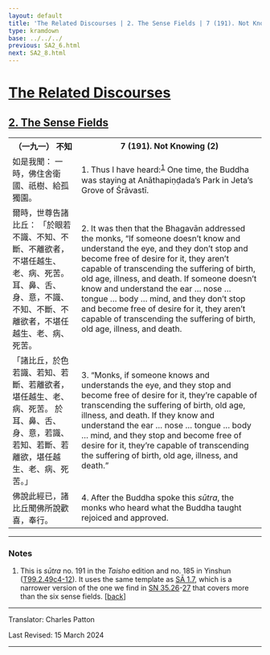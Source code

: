 ```yaml
---
layout: default
title: 'The Related Discourses | 2. The Sense Fields | 7 (191). Not Knowing (2)'
type: kramdown
base: ../../../
previous: SA2_6.html
next: SA2_8.html
---
```


<h1><a href='../index.html'>The Related Discourses</a></h1>
<h2><a href='index.html'>2. The Sense Fields</a></h2>

<table class="trans">
  <th class='ch'>（一九一） 不知</th>
  <th class='en'>7 (191). Not Knowing (2)</th>
  <tr>
    <td title='t99.2.49c4'>如是我聞： 一時，佛住舍衛國、祇樹、給孤獨園。</td>
    <td id='p1'>1. Thus I have heard:<sup id="ref1"><a href="#n1">1</a></sup> One time, the Buddha was staying at Anāthapiṇḍada’s Park in Jeta’s Grove of Śrāvastī.</td>
  </tr>
  <tr>
    <td title='t99.2.49c5'>爾時，世尊告諸比丘： 「於眼若不識、不知、不斷、不離欲者，不堪任越生、老、病、死苦。 耳、鼻、舌、身、意，不識、不知、不斷、不離欲者，不堪任越生、老、病、死苦。</td>
    <td id='p2'>2. It was then that the Bhagavān addressed the monks, “If someone doesn’t know and understand the eye, and they don’t stop and become free of desire for it, they aren’t capable of transcending the suffering of birth, old age, illness, and death. If someone doesn’t know and understand the ear … nose … tongue … body … mind, and they don’t stop and become free of desire for it, they aren’t capable of transcending the suffering of birth, old age, illness, and death.</td>
  </tr>
  <tr>
    <td title='t99.2.49c8'>「諸比丘，於色若識、若知、若斷、若離欲者，堪任越生、老、病、死苦。 於耳、鼻、舌、身、意，若識、若知、若斷、若離欲，堪任越生、老、病、死苦。」</td>
    <td id='p3'>3. “Monks, if someone knows and understands the eye, and they stop and become free of desire for it, they’re capable of transcending the suffering of birth, old age, illness, and death. If they know and understand the ear … nose … tongue … body … mind, and they stop and become free of desire for it, they’re capable of transcending the suffering of birth, old age, illness, and death.”</td>
  </tr>
  <tr>
    <td title='t99.2.49c11'>佛說此經已，諸比丘聞佛所說歡喜，奉行。</td>
    <td id='p4'>4. After the Buddha spoke this <em>sūtra</em>, the monks who heard what the Buddha taught rejoiced and approved.</td>
  </tr>
</table>

<hr/>

<h3 id="notes">Notes</h3>

<ol>
<li id="n1">This is <em>sūtra</em> no. 191 in the <cite>Taisho</cite> edition and no. 185 in Yinshun (<a href="https://cbetaonline.dila.edu.tw/zh/T02n0099_p0049c04" target="_blank">T99.2.49c4-12</a>). It uses the same template as <a href="../01/SA1_7.html" target="_blank">SĀ 1.7</a>, which is a narrower version of the one we find in <a href="https://suttacentral.net/sn35.26" target="_blank">SN 35.26</a>-<a href="https://suttacentral.net/sn35.27" target="_blank">27</a> that covers more than the six sense fields. [<a href="#ref1">back</a>]</li>
</ol>
<hr/>

<p class="translator">Translator: Charles Patton</p>
<p class='revised'>Last Revised: 15 March 2024</p>

<hr/>